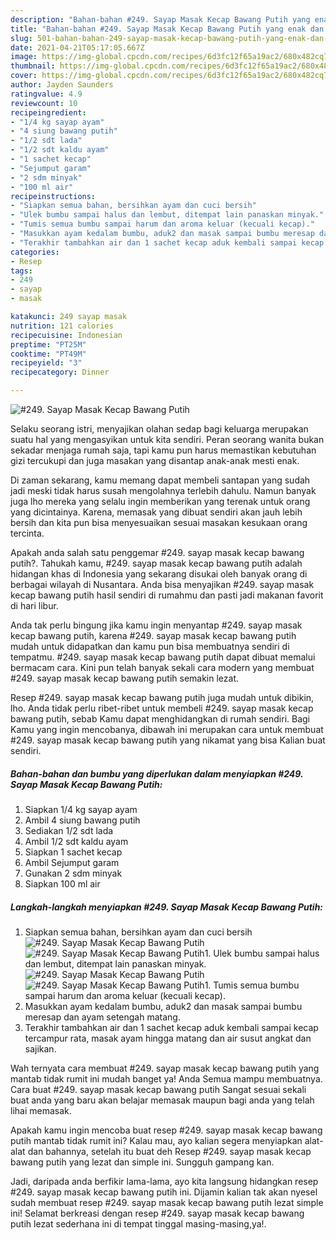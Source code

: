 ```yaml
---
description: "Bahan-bahan #249. Sayap Masak Kecap Bawang Putih yang enak dan Mudah Dibuat"
title: "Bahan-bahan #249. Sayap Masak Kecap Bawang Putih yang enak dan Mudah Dibuat"
slug: 501-bahan-bahan-249-sayap-masak-kecap-bawang-putih-yang-enak-dan-mudah-dibuat
date: 2021-04-21T05:17:05.667Z
image: https://img-global.cpcdn.com/recipes/6d3fc12f65a19ac2/680x482cq70/249-sayap-masak-kecap-bawang-putih-foto-resep-utama.jpg
thumbnail: https://img-global.cpcdn.com/recipes/6d3fc12f65a19ac2/680x482cq70/249-sayap-masak-kecap-bawang-putih-foto-resep-utama.jpg
cover: https://img-global.cpcdn.com/recipes/6d3fc12f65a19ac2/680x482cq70/249-sayap-masak-kecap-bawang-putih-foto-resep-utama.jpg
author: Jayden Saunders
ratingvalue: 4.9
reviewcount: 10
recipeingredient:
- "1/4 kg sayap ayam"
- "4 siung bawang putih"
- "1/2 sdt lada"
- "1/2 sdt kaldu ayam"
- "1 sachet kecap"
- "Sejumput garam"
- "2 sdm minyak"
- "100 ml air"
recipeinstructions:
- "Siapkan semua bahan, bersihkan ayam dan cuci bersih"
- "Ulek bumbu sampai halus dan lembut, ditempat lain panaskan minyak."
- "Tumis semua bumbu sampai harum dan aroma keluar (kecuali kecap)."
- "Masukkan ayam kedalam bumbu, aduk2 dan masak sampai bumbu meresap dan ayam setengah matang."
- "Terakhir tambahkan air dan 1 sachet kecap aduk kembali sampai kecap tercampur rata, masak ayam hingga matang dan air susut angkat dan sajikan."
categories:
- Resep
tags:
- 249
- sayap
- masak

katakunci: 249 sayap masak 
nutrition: 121 calories
recipecuisine: Indonesian
preptime: "PT25M"
cooktime: "PT49M"
recipeyield: "3"
recipecategory: Dinner

---
```



![#249. Sayap Masak Kecap Bawang Putih](https://img-global.cpcdn.com/recipes/6d3fc12f65a19ac2/680x482cq70/249-sayap-masak-kecap-bawang-putih-foto-resep-utama.jpg)

Selaku seorang istri, menyajikan olahan sedap bagi keluarga merupakan suatu hal yang mengasyikan untuk kita sendiri. Peran seorang  wanita bukan sekadar menjaga rumah saja, tapi kamu pun harus memastikan kebutuhan gizi tercukupi dan juga masakan yang disantap anak-anak mesti enak.

Di zaman  sekarang, kamu memang dapat membeli santapan yang sudah jadi meski tidak harus susah mengolahnya terlebih dahulu. Namun banyak juga lho mereka yang selalu ingin memberikan yang terenak untuk orang yang dicintainya. Karena, memasak yang dibuat sendiri akan jauh lebih bersih dan kita pun bisa menyesuaikan sesuai masakan kesukaan orang tercinta. 



Apakah anda salah satu penggemar #249. sayap masak kecap bawang putih?. Tahukah kamu, #249. sayap masak kecap bawang putih adalah hidangan khas di Indonesia yang sekarang disukai oleh banyak orang di berbagai wilayah di Nusantara. Anda bisa menyajikan #249. sayap masak kecap bawang putih hasil sendiri di rumahmu dan pasti jadi makanan favorit di hari libur.

Anda tak perlu bingung jika kamu ingin menyantap #249. sayap masak kecap bawang putih, karena #249. sayap masak kecap bawang putih mudah untuk didapatkan dan kamu pun bisa membuatnya sendiri di tempatmu. #249. sayap masak kecap bawang putih dapat dibuat memalui bermacam cara. Kini pun telah banyak sekali cara modern yang membuat #249. sayap masak kecap bawang putih semakin lezat.

Resep #249. sayap masak kecap bawang putih juga mudah untuk dibikin, lho. Anda tidak perlu ribet-ribet untuk membeli #249. sayap masak kecap bawang putih, sebab Kamu dapat menghidangkan di rumah sendiri. Bagi Kamu yang ingin mencobanya, dibawah ini merupakan cara untuk membuat #249. sayap masak kecap bawang putih yang nikamat yang bisa Kalian buat sendiri.

<!--inarticleads1-->

##### Bahan-bahan dan bumbu yang diperlukan dalam menyiapkan #249. Sayap Masak Kecap Bawang Putih:

1. Siapkan 1/4 kg sayap ayam
1. Ambil 4 siung bawang putih
1. Sediakan 1/2 sdt lada
1. Ambil 1/2 sdt kaldu ayam
1. Siapkan 1 sachet kecap
1. Ambil Sejumput garam
1. Gunakan 2 sdm minyak
1. Siapkan 100 ml air




<!--inarticleads2-->

##### Langkah-langkah menyiapkan #249. Sayap Masak Kecap Bawang Putih:

1. Siapkan semua bahan, bersihkan ayam dan cuci bersih
<img src="https://img-global.cpcdn.com/steps/9f1c672276a0712d/160x128cq70/249-sayap-masak-kecap-bawang-putih-langkah-memasak-1-foto.jpg" alt="#249. Sayap Masak Kecap Bawang Putih"><img src="https://img-global.cpcdn.com/steps/4e3a1eba64dcf968/160x128cq70/249-sayap-masak-kecap-bawang-putih-langkah-memasak-1-foto.jpg" alt="#249. Sayap Masak Kecap Bawang Putih">1. Ulek bumbu sampai halus dan lembut, ditempat lain panaskan minyak.
<img src="https://img-global.cpcdn.com/steps/24f186ead4aceee2/160x128cq70/249-sayap-masak-kecap-bawang-putih-langkah-memasak-2-foto.jpg" alt="#249. Sayap Masak Kecap Bawang Putih"><img src="https://img-global.cpcdn.com/steps/d4365b33dca72b68/160x128cq70/249-sayap-masak-kecap-bawang-putih-langkah-memasak-2-foto.jpg" alt="#249. Sayap Masak Kecap Bawang Putih">1. Tumis semua bumbu sampai harum dan aroma keluar (kecuali kecap).
1. Masukkan ayam kedalam bumbu, aduk2 dan masak sampai bumbu meresap dan ayam setengah matang.
1. Terakhir tambahkan air dan 1 sachet kecap aduk kembali sampai kecap tercampur rata, masak ayam hingga matang dan air susut angkat dan sajikan.




Wah ternyata cara membuat #249. sayap masak kecap bawang putih yang mantab tidak rumit ini mudah banget ya! Anda Semua mampu membuatnya. Cara buat #249. sayap masak kecap bawang putih Sangat sesuai sekali buat anda yang baru akan belajar memasak maupun bagi anda yang telah lihai memasak.

Apakah kamu ingin mencoba buat resep #249. sayap masak kecap bawang putih mantab tidak rumit ini? Kalau mau, ayo kalian segera menyiapkan alat-alat dan bahannya, setelah itu buat deh Resep #249. sayap masak kecap bawang putih yang lezat dan simple ini. Sungguh gampang kan. 

Jadi, daripada anda berfikir lama-lama, ayo kita langsung hidangkan resep #249. sayap masak kecap bawang putih ini. Dijamin kalian tak akan nyesel sudah membuat resep #249. sayap masak kecap bawang putih lezat simple ini! Selamat berkreasi dengan resep #249. sayap masak kecap bawang putih lezat sederhana ini di tempat tinggal masing-masing,ya!.


